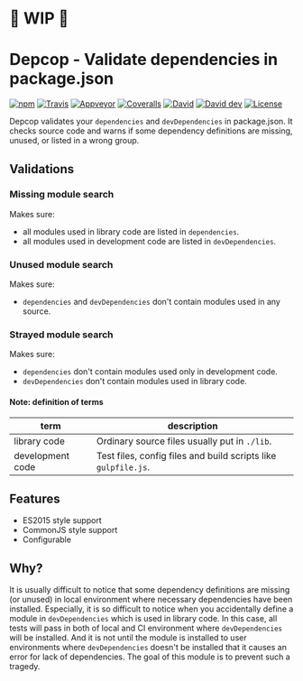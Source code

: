 # :construction: WIP :construction:

# Depcop - Validate dependencies in package.json

[![npm](https://img.shields.io/npm/v/node-depcop.svg)][npm-version]
[![Travis](https://img.shields.io/travis/ryym/node-depcop/master.svg)][travis-ci]
[![Appveyor](https://ci.appveyor.com/api/projects/status/geea51i0a86loy24/branch/master?svg=true)][appveyor]
[![Coveralls](https://img.shields.io/coveralls/ryym/node-depcop.svg)][coveralls]
[![David](https://img.shields.io/david/ryym/node-depcop.svg)][david]
[![David dev](https://img.shields.io/david/dev/ryym/node-depcop.svg)][david-dev]
[![License](http://img.shields.io/badge/license-MIT-blue.svg)](./LICENSE)

[npm-version]: https://www.npmjs.org/package/node-depcop
[travis-ci]: https://travis-ci.org/ryym/node-depcop
[appveyor]: https://ci.appveyor.com/project/ryym/node-depcop/branch/master
[coveralls]: https://coveralls.io/github/ryym/node-depcop?branch=master
[david]: https://david-dm.org/ryym/node-depcop
[david-dev]: https://david-dm.org/ryym/node-depcop#info=devDependencies

Depcop validates your `dependencies` and `devDependencies` in package.json.
It checks source code and warns if some dependency definitions are missing,
unused, or listed in a wrong group.

## Validations

### Missing module search

Makes sure:

* all modules used in library code are listed in `dependencies`.
* all modules used in development code are listed in `devDependencies`.

### Unused module search

Makes sure:

* `dependencies` and `devDependencies` don't contain modules used in any source.

### Strayed module search

Makes sure:

* `dependencies` don't contain modules used only in development code.
* `devDependencies` don't contain modules used in library code.

#### Note: definition of terms

| term | description |
| ---- | ----------- |
| library code     | Ordinary source files usually put in `./lib`. |
| development code | Test files, config files and build scripts like `gulpfile.js`. |

## Features

* ES2015 style support
* CommonJS style support
* Configurable

## Why?

It is usually difficult to notice that some dependency definitions are missing (or unused)
in local environment where necessary dependencies have been installed. Especially, it is
so difficult to notice when you accidentally define a module in `devDependencies` which is
used in library code. In this case, all tests will pass in both of local and CI environment
where `devDependencies` will be installed.
And it is not until the module is installed to user environments where
`devDependencies` doesn't be installed that it causes an error for lack of dependencies.
The goal of this module is to prevent such a tragedy.
